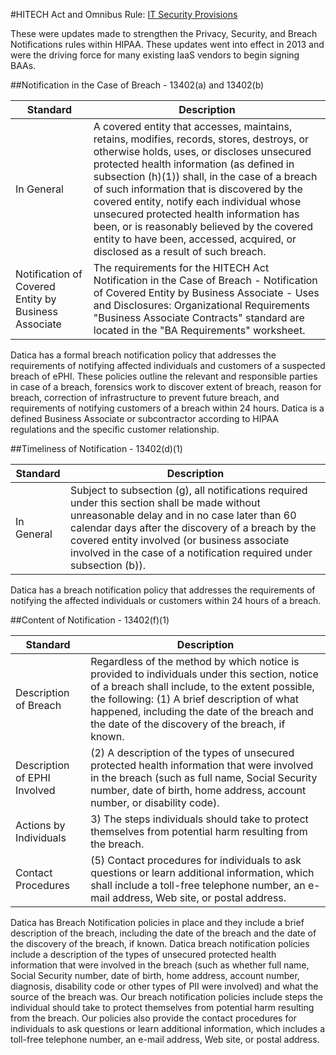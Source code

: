 #HITECH Act and Omnibus Rule: <a href="http://www.gpo.gov/fdsys/pkg/FR-2013-01-25/pdf/2013-01073.pdf">IT Security Provisions</a>

These were updates made to strengthen the Privacy, Security, and Breach Notifications rules within HIPAA. These updates went into effect in 2013 and were the driving force for many existing IaaS vendors to begin signing BAAs.


##Notification in the Case of Breach - 13402(a) and 13402(b)

Standard | Description
--------- | -----------
In General | A covered entity that accesses, maintains, retains, modifies, records, stores, destroys, or otherwise holds, uses, or discloses unsecured protected health information (as defined in subsection (h)(1)) shall, in the case of a breach of such information that is discovered by the covered entity, notify each individual whose unsecured protected health information has been, or is reasonably believed by the covered entity to have been, accessed, acquired, or disclosed as a result of such breach.
Notification of Covered Entity by Business Associate | The requirements for the HITECH Act Notification in the Case of Breach - Notification of Covered Entity by Business Associate - Uses and Disclosures: Organizational Requirements "Business Associate Contracts" standard are located in the "BA Requirements" worksheet.

Datica has a formal breach notification policy that addresses the requirements of notifying affected individuals and customers of a suspected breach of ePHI. These policies outline the relevant and responsible parties in case of a breach, forensics work to discover extent of breach, reason for breach, correction of infrastructure to prevent future breach, and requirements of notifying customers of a breach within 24 hours. Datica is a defined Business Associate or subcontractor according to HIPAA regulations and the specific customer relationship.


##Timeliness of Notification - 13402(d)(1)

Standard | Description
--------- | -----------
In General | Subject to subsection (g), all notifications required under this section shall be made without unreasonable delay and in no case later than 60 calendar days after the discovery of a breach by the covered entity involved (or business associate involved in the case of a notification required under subsection (b)).

Datica has a breach notification policy that addresses the requirements of notifying the affected individuals or customers within 24 hours of a breach.


##Content of Notification - 13402(f)(1)

Standard | Description
--------- | -----------
Description of Breach | Regardless of the method by which notice is provided to individuals under this section, notice of a breach shall include, to the extent possible, the following: (1) A brief description of what happened, including the date of the breach and the date of the discovery of the breach, if known.
Description of EPHI Involved | (2) A description of the types of unsecured protected health information that were involved in the breach (such as full name, Social Security number, date of birth, home address, account number, or disability code).
Actions by Individuals | 3) The steps individuals should take to protect themselves from potential harm resulting from the breach.
Contact Procedures | (5) Contact procedures for individuals to ask questions or learn additional information, which shall include a toll-free telephone number, an e-mail address, Web site, or postal address.

Datica has Breach Notification policies in place and they include a brief description of the breach, including the date of the breach and the date of the discovery of the breach, if known. Datica breach notification policies include a description of the types of unsecured protected health information that were involved in the breach (such as whether full name, Social Security number, date of birth, home address, account number, diagnosis, disability code or other types of PII were involved) and what the source of the breach was. Our breach notification policies include steps the individual should take to protect themselves from potential harm resulting from the breach. Our policies also provide the contact procedures for individuals to ask questions or learn additional information, which includes a toll-free telephone number, an e-mail address, Web site, or postal address.
